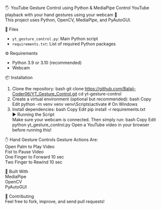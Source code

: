 🖐️ YouTube Gesture Control using Python & MediaPipe
Control YouTube playback with your hand gestures using your webcam 🎥  
This project uses Python, OpenCV, MediaPipe, and PyAutoGUI.

📂 Files
- `yt_gesture_control.py`: Main Python script
- `requirements.txt`: List of required Python packages

⚙️ Requirements
- Python 3.9 or 3.10 (recommended)
- Webcam

📦 Installation<br>
 1. Clone the repository:
bash
git clone https://github.com/Balaji-Coder06/YT_Gesture_Control.git
cd yt-gesture-control<br>
 2. Create a virtual environment (optional but recommended):
bash
Copy
Edit
python -m venv venv
venv\Scripts\activate   # On Windows<br>
 3. Install dependencies:
bash
Copy
Edit
pip install -r requirements.txt<br>
▶️ Running the Script<br>
Make sure your webcam is connected.
Then simply run:
bash
Copy
Edit
python yt_gesture_control.py
Open a YouTube video in your browser before running this!

✋ Hand Gesture Controls 
Gesture	Actions Are:<br>
Open Palm to 	Play Video<br>
Fist to	Pause Video<br>
One Finger to	Forward 10 sec<br>
Two Finger to Rewind 10 sec<br>

🧠 Built With<br>
MediaPipe<br>
OpenCV<br>
PyAutoGUI<br>

🤝 Contributing<br>
Feel free to fork, improve, and send pull requests!
